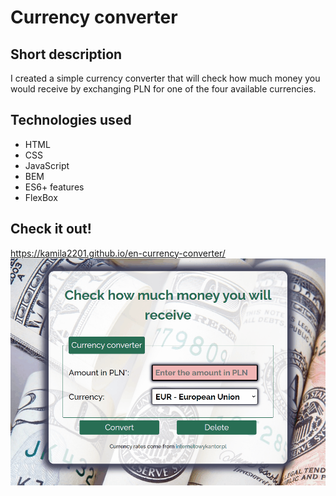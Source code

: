 # Currency converter
## Short description
I created a simple currency converter that will check how much money you would receive by exchanging PLN for one of the four available currencies.
## Technologies used
- HTML
- CSS
- JavaScript
- BEM
- ES6+ features
- FlexBox
## Check it out!
https://kamila2201.github.io/en-currency-converter/
![Currency converter website gif](images/animation.gif)


